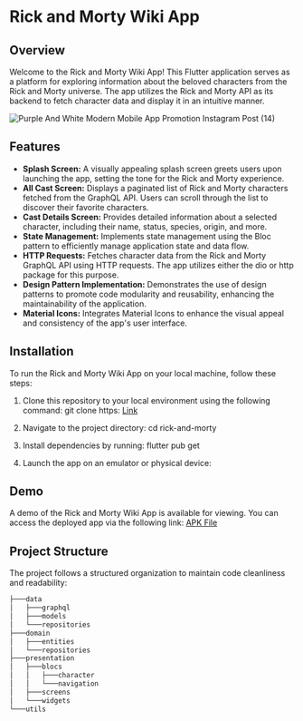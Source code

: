 # Rick and Morty Wiki App

## Overview

Welcome to the Rick and Morty Wiki App! This Flutter application serves as a platform for exploring information about the beloved characters from the Rick and Morty universe. The app utilizes the Rick and Morty API as its backend to fetch character data and display it in an intuitive manner.

![Purple And White Modern Mobile App Promotion Instagram Post (14)](https://github.com/Noctambulist-007/task-rick_and_morty_wiki/assets/137734510/f259eca2-b8a3-4ab1-91bd-016959d8480d)

## Features

- **Splash Screen:** A visually appealing splash screen greets users upon launching the app, setting the tone for the Rick and Morty experience.
- **All Cast Screen:** Displays a paginated list of Rick and Morty characters fetched from the GraphQL API. Users can scroll through the list to discover their favorite characters.
- **Cast Details Screen:** Provides detailed information about a selected character, including their name, status, species, origin, and more.
- **State Management:** Implements state management using the Bloc pattern to efficiently manage application state and data flow.
- **HTTP Requests:** Fetches character data from the Rick and Morty GraphQL API using HTTP requests. The app utilizes either the dio or http package for this purpose.
- **Design Pattern Implementation:** Demonstrates the use of design patterns to promote code modularity and reusability, enhancing the maintainability of the application.
- **Material Icons:** Integrates Material Icons to enhance the visual appeal and consistency of the app's user interface.

## Installation

To run the Rick and Morty Wiki App on your local machine, follow these steps:

1. Clone this repository to your local environment using the following command:
git clone https: [Link](https://github.com/your-username/rick-and-morty-wiki.git)

3. Navigate to the project directory:
cd rick-and-morty

4. Install dependencies by running:
flutter pub get

5. Launch the app on an emulator or physical device:


## Demo

A demo of the Rick and Morty Wiki App is available for viewing. You can access the deployed app via the following link: [APK File](https://drive.google.com/file/d/1LJm5HrbKCGc-MStGiXO-RwQQ02KhZxRm/view?usp=sharing)

## Project Structure

The project follows a structured organization to maintain code cleanliness and readability:
   ```bash
├───data
│   ├───graphql
│   ├───models
│   └───repositories
├───domain
│   ├───entities
│   └───repositories
├───presentation
│   ├───blocs
│   │   ├───character
│   │   └───navigation
│   ├───screens
│   └───widgets
└───utils
